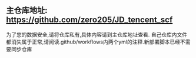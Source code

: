 ## 主仓库地址: https://github.com/zero205/JD_tencent_scf
为了您的数据安全,请将仓库私有,具体内容请到主仓库地址查看.
自己仓库内文件都消失属于正常,请阅读.github/workflows内两个yml的注释.新部署脚本已经不需要同步仓库
